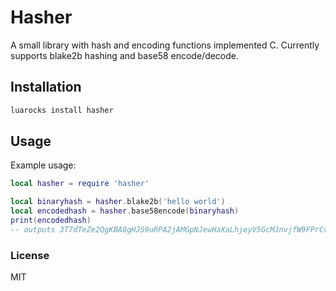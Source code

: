# Hasher
A small library with hash and encoding functions implemented C. Currently supports
blake2b hashing and base58 encode/decode.

## Installation

```bash
luarocks install hasher
```

## Usage

Example usage:

```lua
local hasher = require 'hasher'

local binaryhash = hasher.blake2b('hello world')
local encodedhash = hasher.base58encode(binaryhash)
print(encodedhash)
-- outputs 3T7dTeZe2QgKBA8gHJS9uRPA2jAMGpNJewHaXaLhjeyV5GcMJnvjfW9FPrCvX7dVoN4qMGnQPTAX91UFVnAUW4f
```

### License
MIT
